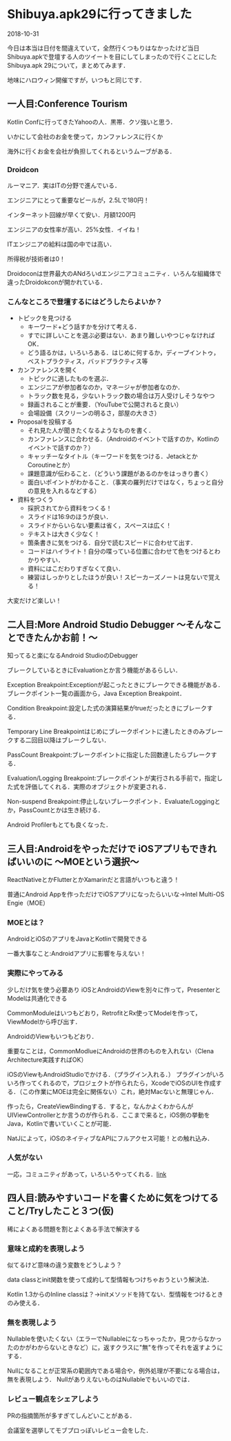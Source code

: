 # Shibuya.apk29に行ってきました

<p class="date">2018-10-31</p>

今日は本当は日付を間違えていて，全然行くつもりはなかったけど当日Shibuya.apkで登壇する人のツイートを目にしてしまったので行くことにしたShibuya.apk 29について，まとめてみます．

地味にハロウィン開催ですが，いつもと同じです．

## 一人目:Conference Tourism
Kotlin Confに行ってきたYahooの人．黒帯．クソ強いと思う．

いかにして会社のお金を使って，カンファレンスに行くか

海外に行くお金を会社が負担してくれるというムーブがある．

### Droidcon
ルーマニア．実はITの分野で進んでいる．

エンジニアにとって重要なビールが，2.5Lで180円！

インターネット回線が早くて安い．月額1200円

エンジニアの女性率が高い．25%女性．イイね！

ITエンジニアの給料は国の中では高い．

所得税が技術者は0！

Droidoconは世界最大のANdろいdエンジニアコミュニティ．いろんな組織体で違ったDroidokconが開かれている．

### こんなところで登壇するにはどうしたらよいか？
* トピックを見つける
    * キーワード+どう話すかを分けて考える．
    * すでに詳しいことを選ぶ必要はない．あまり難しいやつじゃなければOK．
    * どう語るかは，いろいろある．はじめに何するか，ディープイントゥ，ベストプラクティス，バッドプラクティス等
* カンファレンスを開く
    * トピックに適したものを選ぶ．
    * エンジニアが参加者なのか，マネージャが参加者なのか．
    * トラック数を見る，少ないトラック数の場合は万人受けしそうなやつ
    * 録画されることが重要．（YouTubeで公開されると良い）
    * 会場設備（スクリーンの明るさ，部屋の大きさ）
* Proposalを投稿する
    * それ見た人が聞きたくなるようなものを書く．
    * カンファレンスに合わせる．（Androidのイベントで話すのか，Kotlinのイベントで話すのか？）
    * キャッチーなタイトル（キーワードを気をつける．JetackとかCoroutineとか）
    * 課題意識が伝わること．（どういう課題があるのかをはっきり書く）
    * 面白いポイントがわかること．（事実の羅列だけではなく，ちょっと自分の意見を入れるなどする）
* 資料をつくう
    * 採択されてから資料をつくる！
    * スライドは16:9のほうが良い．
    * スライドからいらない要素は省く，スペースは広く！
    * テキストは大きく少なく！
    * 箇条書きに気をつける．自分で読むスピードに合わせて出す．
    * コードはハイライト！自分の喋っている位置に合わせて色をつけるとわかりやすい．
    * 資料にはこだわりすぎなくて良い．
    * 練習はしっかりとしたほうが良い！スピーカーズノートは見ないで覚える！

大変だけど楽しい！

## 二人目:More Android Studio Debugger 〜そんなことできたんかお前！〜
知ってると楽になるAndroid StudioのDebugger

ブレークしているときにEvaluationとか言う機能があるらしい．

Exception Breakpoint:Exceptionが起こったときにブレークできる機能がある．ブレークポイント一覧の画面から，Java Exception Breakpoint．

Condition Breakpoint:設定した式の演算結果がtrueだったときにブレークする．

Temporary Line Breakpointはじめにブレークポイントに達したときのみブレークする二回目以降はブレークしない．

PassCount Breakpoint:ブレークポイントに指定した回数達したらブレークする．

Evaluation/Logging Breakpoint:ブレークポイントが実行される手前で，指定した式を評価してくれる．実際のオブジェクトが変更される．

Non-suspend Breakpoint:停止しないブレークポイント．Evaluate/Loggingとか，PassCountとかは生き続ける．

Android Profilerもとても良くなった．

## 三人目:Androidをやっただけで iOSアプリもできればいいのに 〜MOEという選択〜
ReactNativeとかFlutterとかXamarinだと言語がいつもと違う！

普通にAndroid Appを作っただけでiOSアプリになったらいいな→Intel Multi-OS Engie（MOE）

### MOEとは？
AndroidとiOSのアプリをJavaとKotlinで開発できる

一番大事なこと:Androidアプリに影響を与えない！

### 実際にやってみる
少しだけ気を使う必要あり
iOSとAndroidのViewを別々に作って，PresenterとModelは共通化できる

CommonModuleはいつもどおり，RetrofitとRx使ってModelを作って，ViewModelから呼び出す．

AndroidのViewもいつもどおり．

重要なことは，CommonModlueにAndroidの世界のものを入れない（Clena Architecture実践すればOK）

iOSのViewもAndroidStudioでかける．（プラグイン入れる．）
プラグインがいろいろ作ってくれるので，プロジェクトが作られたら，XcodeでiOSのUIを作成する．（この作業にMOEは完全に関係ない）これ，絶対Macないと無理じゃん．

作ったら，CreateViewBindingする．すると，なんかよくわからんがUIViewControllerとか言うのが作られる．ここまで来ると，iOS側の挙動をJava，Kotlinで書いていくことが可能．

NatJによって，iOSのネイティブなAPIにフルアクセス可能！との触れ込み．

### 人気がない
一応，コミュニティがあって，いろいろやってくれる．[link](discuss.multi-os-engine.org)

## 四人目:読みやすいコードを書くために気をつけてること/Tryしたこと３つ(仮)
稀によくある問題を割とよくある手法で解決する

### 意味と成約を表現しよう
似てるけど意味の違う変数をどうしよう？

data classとinit関数を使って成約して型情報もつけちゃおうという解決法．

Kotlin 1.3からのInline classは？→initメソッドを持てない．型情報をつけるときのみ使える．

### 無を表現しよう
Nullableを使いたくない（エラーでNullableになっちゃったか，見つからなかったのかがわからないときなど）に，返すクラスに"無"を作ってそれを返すようにする．

Nullになることが正常系の範囲内である場合や，例外処理が不要になる場合は，無を表現しよう．
NullがありえないものはNullableでもいいのでは．

### レビュー観点をシェアしよう
PRの指摘箇所が多すぎてしんどいことがある．

会議室を選挙してモブプロっぽいレビュー会をした．

